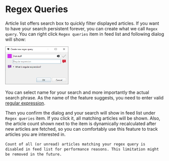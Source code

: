 Regex Queries
=============
Article list offers search box to quickly filter displayed articles. If you want to have your search persistent forever, you can create what we call `Regex query`. You can right click `Regex queries` item in feed list and following dialog will show:

<img alt="alt-img" src="images/query-dialog.png" width="200px">

You can select name for your search and more importantly the actual search phrase. As the name of the feature suggests, you need to enter valid [regular expression](https://learn.microsoft.com/en-us/dotnet/standard/base-types/regular-expression-language-quick-reference).

Then you confirm the dialog and your search will show in feed list under `Regex queries` item. If you click it, all matching articles will be shown. Also, the article count shown next to the item is dynamically recalculated after new articles are fetched, so you can comfortably use this feature to track articles you are interested in.

```{attention}
Count of all (or unread) articles matching your regex query is disabled in feed list for performance reasons. This limitation might be removed in the future.
```